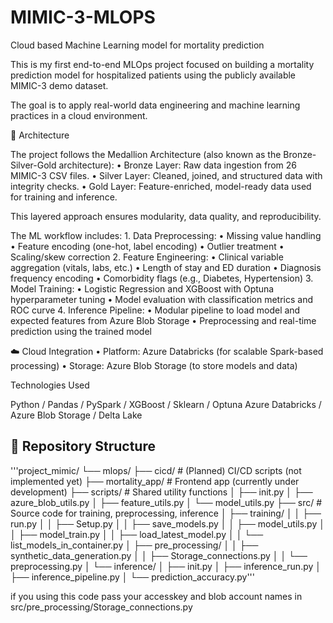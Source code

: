 # MIMIC-3-MLOPS
Cloud based Machine Learning model for mortality prediction 


This is my first end-to-end MLOps project focused on building a mortality prediction model for hospitalized patients using the publicly available MIMIC-3 demo dataset.

The goal is to apply real-world data engineering and machine learning practices in a cloud environment.

🧱 Architecture

The project follows the Medallion Architecture (also known as the Bronze-Silver-Gold architecture):
	•	Bronze Layer: Raw data ingestion from 26 MIMIC-3 CSV files.
	•	Silver Layer: Cleaned, joined, and structured data with integrity checks.
	•	Gold Layer: Feature-enriched, model-ready data used for training and inference.

This layered approach ensures modularity, data quality, and reproducibility.


The ML workflow includes:
	1.	Data Preprocessing:
	•	Missing value handling
	•	Feature encoding (one-hot, label encoding)
	•	Outlier treatment
	•	Scaling/skew correction
	2.	Feature Engineering:
	•	Clinical variable aggregation (vitals, labs, etc.)
	•	Length of stay and ED duration
	•	Diagnosis frequency encoding
	•	Comorbidity flags (e.g., Diabetes, Hypertension)
	3.	Model Training:
	•	Logistic Regression and XGBoost with Optuna hyperparameter tuning
	•	Model evaluation with classification metrics and ROC curve
	4.	Inference Pipeline:
	•	Modular pipeline to load model and expected features from Azure Blob Storage
	•	Preprocessing and real-time prediction using the trained model

 ☁️ Cloud Integration
	•	Platform: Azure Databricks (for scalable Spark-based processing)
	•	Storage: Azure Blob Storage (to store models and data)


 Technologies Used

 Python / Pandas / PySpark / XGBoost / Sklearn / Optuna 
 Azure Databricks / Azure Blob Storage / Delta Lake

## 📁 Repository Structure
'''project_mimic/
└── mlops/
├── cicd/                         # (Planned) CI/CD scripts (not implemented yet)
├── mortality_app/               # Frontend app (currently under development)
├── scripts/                     # Shared utility functions
│   ├── init.py
│   ├── azure_blob_utils.py
│   ├── feature_utils.py
│   └── model_utils.py
├── src/                         # Source code for training, preprocessing, inference
│   ├── training/
│   │   ├── run.py
│   │   ├── Setup.py
│   │   ├── save_models.py
│   │   ├── model_utils.py
│   │   ├── model_train.py
│   │   ├── load_latest_model.py
│   │   └── list_models_in_container.py
│   ├── pre_processing/
│   │   ├── synthetic_data_generation.py
│   │   ├── Storage_connections.py
│   │   └── preprocessing.py
│   └── inference/
│       ├── init.py
│       ├── inference_run.py
│       ├── inference_pipeline.py
│       └── prediction_accuracy.py'''



if you using this code pass your  accesskey and blob account names in src/pre_processing/Storage_connections.py
